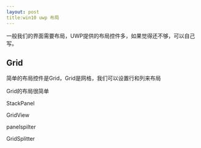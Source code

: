 ```yaml
---
layout: post
title:win10 uwp 布局 
---
```


一般我们的界面需要布局，UWP提供的布局控件多，如果觉得还不够，可以自己写。

## Grid

简单的布局控件是Grid，Grid是网格，我们可以设置行和列来布局



Grid的布局很简单



StackPanel



GridView





panelspilter

GridSplitter


